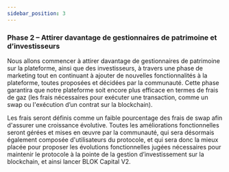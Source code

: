 ```yaml
---
sidebar_position: 3
---
```


### Phase 2 – Attirer davantage de gestionnaires de patrimoine et d’investisseurs

Nous allons commencer à attirer davantage de gestionnaires de patrimoine sur la plateforme, ainsi que des investisseurs, à travers une phase de marketing tout en continuant à ajouter de nouvelles fonctionnalités à la plateforme, toutes proposées et décidées par la communauté. Cette phase garantira que notre plateforme soit encore plus efficace en termes de frais de gaz (les frais nécessaires pour exécuter une transaction, comme un swap ou l'exécution d’un contrat sur la blockchain).

Les frais seront définis comme un faible pourcentage des frais de swap afin d'assurer une croissance évolutive. Toutes les améliorations fonctionnelles seront gérées et mises en œuvre par la communauté, qui sera désormais également composée d'utilisateurs du protocole, et qui sera donc la mieux placée pour proposer les évolutions fonctionnelles jugées nécessaires pour maintenir le protocole à la pointe de la gestion d’investissement sur la blockchain, et ainsi lancer BLOK Capital V2.

